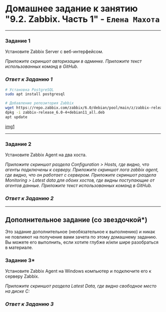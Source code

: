 # Домашнее задание к занятию "9.2. Zabbix. Часть 1" - `Елена Махота`

---

### Задание 1 

Установите Zabbix Server с веб-интерфейсом.

*Приложите скриншот авторизации в админке.*
*Приложите текст использованных команд в GitHub.*

### *Ответ к Заданию 1*

```bash
# Установка PostgreSQL
sudo apt install postgresql

# Добавление репозитория Zabbix
wget https://repo.zabbix.com/zabbix/6.0/debian/pool/main/z/zabbix-release/zabbix-release_6.0-4%2Bdebian11_all.deb
dpkg -i zabbix-release_6.0-4+debian11_all.deb
apt update
```
[img1](https://github.com/Litande85/9.2-hw/blob/main/img1)

---

### Задание 2 

Установите Zabbix Agent на два хоста.

*Приложите скриншот раздела Configuration > Hosts, где видно, что агенты подключены к серверу.*
*Приложите скриншот лога zabbix agent, где видно, что он работает с сервером.*
*Приложите скриншот раздела Monitoring > Latest data для обоих хостов, где видны поступающие от агентов данные.*
*Приложите текст использованных команд в GitHub.*

### *Ответ к Заданию 2*

---
## Дополнительное задание (со звездочкой*)

Это задание дополнительное (необязательное к выполнению) и никак не повлияют на получение вами зачета по этому домашнему заданию. Вы можете его выполнить, если хотите глубже и/или шире разобраться в материале.

### Задание 3* 

Установите Zabbix Agent на Windows компьютер и подключите его к серверу Zabbix.

*Приложите скриншот раздела Latest Data, где видно свободное место на диске C:*

### *Ответ к Заданию 3*
